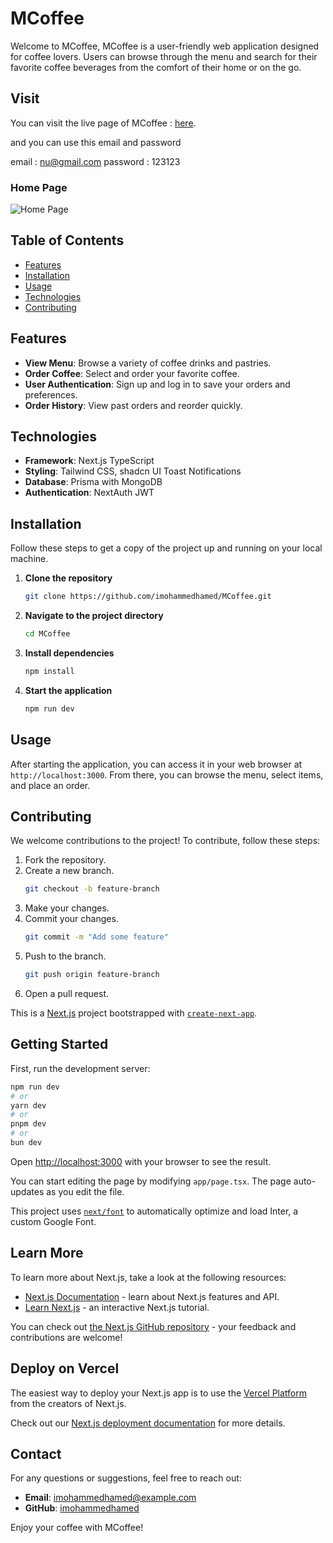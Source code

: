 # MCoffee

Welcome to MCoffee, 
MCoffee is a user-friendly web application designed for coffee lovers. Users can browse through the menu and search for their favorite coffee beverages from the comfort of their home or on the go.

## Visit
You can visit the live page of MCoffee : [here](https://m-coffee-chi.vercel.app/).

and you can use this email and password  

email : nu@gmail.com
password : 123123

### Home Page
![Home Page](https://mohammed-h.vercel.app/_next/image?url=%2F_next%2Fstatic%2Fmedia%2FLandingPage.005e6286.png&w=1920&q=100)

## Table of Contents
- [Features](#features)
- [Installation](#installation)
- [Usage](#usage)
- [Technologies](#technologies)
- [Contributing](#contributing)


## Features

- **View Menu**: Browse a variety of coffee drinks and pastries.
- **Order Coffee**: Select and order your favorite coffee.
- **User Authentication**: Sign up and log in to save your orders and preferences.
- **Order History**: View past orders and reorder quickly.

## Technologies

- **Framework**: Next.js TypeScript
- **Styling**: Tailwind CSS, shadcn UI Toast Notifications
- **Database**: Prisma with MongoDB
- **Authentication**: NextAuth JWT

## Installation

Follow these steps to get a copy of the project up and running on your local machine.

1. **Clone the repository**
    ```bash
    git clone https://github.com/imohammedhamed/MCoffee.git
    ```
2. **Navigate to the project directory**
    ```bash
    cd MCoffee
    ```
3. **Install dependencies**
    ```bash
    npm install
    ```
4. **Start the application**
    ```bash
    npm run dev
    ```

## Usage

After starting the application, you can access it in your web browser at `http://localhost:3000`. From there, you can browse the menu, select items, and place an order.


## Contributing

We welcome contributions to the project! To contribute, follow these steps:

1. Fork the repository.
2. Create a new branch.
    ```bash
    git checkout -b feature-branch
    ```
3. Make your changes.
4. Commit your changes.
    ```bash
    git commit -m "Add some feature"
    ```
5. Push to the branch.
    ```bash
    git push origin feature-branch
    ```
6. Open a pull request.

This is a [Next.js](https://nextjs.org/) project bootstrapped with [`create-next-app`](https://github.com/vercel/next.js/tree/canary/packages/create-next-app).

## Getting Started

First, run the development server:

```bash
npm run dev
# or
yarn dev
# or
pnpm dev
# or
bun dev
```

Open [http://localhost:3000](http://localhost:3000) with your browser to see the result.

You can start editing the page by modifying `app/page.tsx`. The page auto-updates as you edit the file.

This project uses [`next/font`](https://nextjs.org/docs/basic-features/font-optimization) to automatically optimize and load Inter, a custom Google Font.

## Learn More

To learn more about Next.js, take a look at the following resources:

- [Next.js Documentation](https://nextjs.org/docs) - learn about Next.js features and API.
- [Learn Next.js](https://nextjs.org/learn) - an interactive Next.js tutorial.

You can check out [the Next.js GitHub repository](https://github.com/vercel/next.js/) - your feedback and contributions are welcome!

## Deploy on Vercel

The easiest way to deploy your Next.js app is to use the [Vercel Platform](https://vercel.com/new?utm_medium=default-template&filter=next.js&utm_source=create-next-app&utm_campaign=create-next-app-readme) from the creators of Next.js.

Check out our [Next.js deployment documentation](https://nextjs.org/docs/deployment) for more details.


## Contact

For any questions or suggestions, feel free to reach out:

- **Email**: imohammedhamed@example.com
- **GitHub**: [imohammedhamed](https://github.com/imohammedhamed)

Enjoy your coffee with MCoffee!



